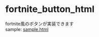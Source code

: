 # fortnite_button_html
fortnite風のボタンが実装できます<br>
sample: [sample.html](https://fa0311.github.io/fortnite_button_html/sample.html)<br>

